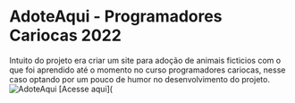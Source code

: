 # AdoteAqui - Programadores Cariocas 2022
Intuito do projeto era criar um site para adoção de animais ficticios com o que foi aprendido até o momento no curso programadores cariocas, nesse caso optando por um pouco de humor no desenvolvimento do projeto. 
![AdoteAqui](https://user-images.githubusercontent.com/113181382/190837838-42aca3f0-b79e-43b8-850a-6a0990d18cd8.png)
[Acesse aqui](
